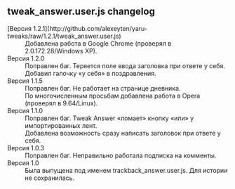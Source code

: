 tweak_answer.user.js changelog
------------------------------

<dl>
<dt>[Версия 1.2.1](http://github.com/alexeyten/yaru-tweaks/raw/1.2.1/tweak_answer.user.js)</dt>
<dd>
Добавлена работа в Google Chrome (проверял в 2.0.172.28/Windows XP).
</dd>

<dt>Версия 1.2.0</dt>
<dd>
Поправлен баг. Теряется поле ввода заголовка при ответе у себя.<br />
Добавил галочку «у себя» в поздравления.
</dd>

<dt>Версия 1.1.5</dt>
<dd>
Поправлен баг. Не работает на странице дневника.<br />
По многочисленным просьбам добавлена работа в Opera (проверял в 9.64/Linux).
</dd>

<dt>Версия 1.1.0</dt>
<dd>
Поправлен баг. Tweak Answer «ломает» кнопку «или» у импортированных лент.<br />
Добавлена возможность сразу написать заголовок при ответе у себя.
</dd>

<dt>Версия 1.0.3</dt>
<dd>
Поправлен баг. Неправильно работала подписка на комменты.
</dd>

<dt>Версия 1.0</dt>
<dd>
Была выпущена под именем trackback_answer.user.js. Для истории не сохранилась.
</dd>
</dl>
